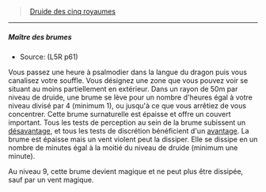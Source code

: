 ﻿---
!GenericItem
Id: l5r_druid_hd.md#maître-des-brumes
ParentLink: l5r_druid_hd.md#druide-des-cinq-royaumes
Name: Maître des brumes
ParentName: Druide des cinq royaumes
NameLevel: 5
Source: (L5R p61)
Attributes:
  Name: Maître des brumes
  Markdown: >+
    ##### <!--Name-->Maître des brumes<!--/Name-->


    - Source: <!--Source-->(L5R p61)<!--/Source-->


    Vous passez une heure à psalmodier dans la langue du dragon puis vous canalisez votre souffle. Vous désignez une zone que vous pouvez voir se situant au moins partiellement en extérieur. Dans un rayon de 50m par niveau de druide, une brume se lève pour un nombre d'heures égal à votre niveau divisé par 4 (minimum 1), ou jusqu'à ce que vous arrêtiez de vous concentrer. Cette brume surnaturelle est épaisse et offre un couvert important. Tous les tests de perception au sein de la brume subissent un [désavantage](#désavantage), et tous les tests de discrétion bénéficient d'un [avantage](#avantage). La brume est épaisse mais un vent violent peut la dissiper. Elle se dissipe en un nombre de minutes égal à la moitié du niveau de druide (minimum une minute).


    Au niveau 9, cette brume devient magique et ne peut plus être dissipée, sauf par un vent magique.

  Source: (L5R p61)
AttributesDictionary: >+
  Name: Maître des brumes

  Markdown: >+

    ##### <!--Name-->Maître des brumes<!--/Name-->





    - Source: <!--Source-->(L5R p61)<!--/Source-->





    Vous passez une heure à psalmodier dans la langue du dragon puis vous canalisez votre souffle. Vous désignez une zone que vous pouvez voir se situant au moins partiellement en extérieur. Dans un rayon de 50m par niveau de druide, une brume se lève pour un nombre d'heures égal à votre niveau divisé par 4 (minimum 1), ou jusqu'à ce que vous arrêtiez de vous concentrer. Cette brume surnaturelle est épaisse et offre un couvert important. Tous les tests de perception au sein de la brume subissent un [désavantage](#désavantage), et tous les tests de discrétion bénéficient d'un [avantage](#avantage). La brume est épaisse mais un vent violent peut la dissiper. Elle se dissipe en un nombre de minutes égal à la moitié du niveau de druide (minimum une minute).





    Au niveau 9, cette brume devient magique et ne peut plus être dissipée, sauf par un vent magique.



  Source: (L5R p61)

---
> [Druide des cinq royaumes](hd_l5r_druid.md)

---

##### Maître des brumes

- Source: (L5R p61)

Vous passez une heure à psalmodier dans la langue du dragon puis vous canalisez votre souffle. Vous désignez une zone que vous pouvez voir se situant au moins partiellement en extérieur. Dans un rayon de 50m par niveau de druide, une brume se lève pour un nombre d'heures égal à votre niveau divisé par 4 (minimum 1), ou jusqu'à ce que vous arrêtiez de vous concentrer. Cette brume surnaturelle est épaisse et offre un couvert important. Tous les tests de perception au sein de la brume subissent un [désavantage](#désavantage), et tous les tests de discrétion bénéficient d'un [avantage](#avantage). La brume est épaisse mais un vent violent peut la dissiper. Elle se dissipe en un nombre de minutes égal à la moitié du niveau de druide (minimum une minute).

Au niveau 9, cette brume devient magique et ne peut plus être dissipée, sauf par un vent magique.

